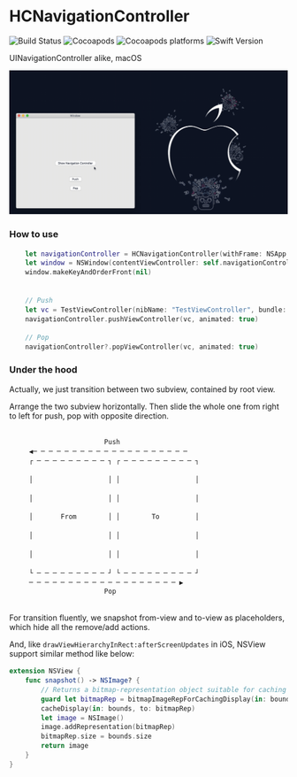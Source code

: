 # HCNavigationController

![Build Status](https://travis-ci.com/hechen/HCNavigationController.svg?branch=master)   ![Cocoapods](https://img.shields.io/cocoapods/v/HCNavigationController.svg)   ![Cocoapods platforms](https://img.shields.io/cocoapods/p/HCNavigationController.svg)   ![Swift Version](https://img.shields.io/badge/Swift-4.2-F16D39.svg?style=flat)

UINavigationController alike, macOS


![Demo](.assets/demo.gif)


### How to use

``` Swift
    let navigationController = HCNavigationController(withFrame: NSApp.keyWindow!.frame, rootViewController: nil)
    let window = NSWindow(contentViewController: self.navigationController!)
    window.makeKeyAndOrderFront(nil)


    // Push
    let vc = TestViewController(nibName: "TestViewController", bundle: nil)
    navigationController.pushViewController(vc, animated: true)

    // Pop
    navigationController?.popViewController(vc, animated: true)
```



### Under the hood

Actually, we just transition between two subview, contained by root view.

Arrange the two subview horizontally. Then slide the whole one from right to left for push, pop with opposite direction.


``` Swift

                        Push
     ◀─ ─ ─ ─ ─ ─ ─ ─ ─ ─ ─ ─ ─ ─ ─ ─ ─ ─ ─ ─
     ┌ ─ ─ ─ ─ ─ ─ ─ ─ ─ ┐ ┌ ─ ─ ─ ─ ─ ─ ─ ─ ─ ┐
     
     │                   │ │                   │
     
     │                   │ │                   │
     
     │       From        │ │        To         │
     
     │                   │ │                   │
     
     │                   │ │                   │
     
     └ ─ ─ ─ ─ ─ ─ ─ ─ ─ ┘ └ ─ ─ ─ ─ ─ ─ ─ ─ ─ ┘
     ─ ─ ─ ─ ─ ─ ─ ─ ─ ─ ─ ─ ─ ─ ─ ─ ─ ─ ─ ▶
                        Pop
                        
```

For transition fluently, we snapshot from-view and to-view as placeholders, which hide all the remove/add actions.

And, like `drawViewHierarchyInRect:afterScreenUpdates` in iOS, NSView support similar method like below:

``` Swift
extension NSView {
    func snapshot() -> NSImage? {
        // Returns a bitmap-representation object suitable for caching the specified portion of the view.
        guard let bitmapRep = bitmapImageRepForCachingDisplay(in: bounds) else { return nil }
        cacheDisplay(in: bounds, to: bitmapRep)
        let image = NSImage()
        image.addRepresentation(bitmapRep)
        bitmapRep.size = bounds.size
        return image
    }
}
```
